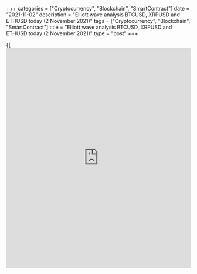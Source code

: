 +++
categories = ["Cryptocurrency", "Blockchain", "SmartContract"]
date = "2021-11-02"
description = "Elliott wave analysis BTCUSD, XRPUSD and ETHUSD today (2 November 2021)"
tags = ["Cryptocurrency", "Blockchain", "SmartContract"]
title = "Elliott wave analysis BTCUSD, XRPUSD and ETHUSD today (2 November 2021)"
type = "post"
+++

{{<iframe id="large-banner" src="https://www.bounty.group/#slide=15.0" width="100%" height="600" scrolling="no" style="border: 0px solid rgb(216, 221, 230); border-radius: 3px;">}}

2021-11-02

2021-11-02

Short-term forecast for BTCUSD, XRPUSD and ETHUSD 02.11.2021Roman Onegin

I welcome my readers!

I have prepared a short-term cryptocurrency forecast based on Elliott
wave analysis of Bitcoin, Ripple, and Ethereum. I offer entry signals to
trade each cryptocurrency.

Small impulse waves should be developing for all cryptocurrencies
covered in the article.

The article covers the following subjects:

##  **Elliott wave Bitcoin analysis**

The BTCUSD market is forming the final part of corrective wave [B]
composed of three sub-waves, two of which have been completed, and you
cannot see them in the chart. There is developing the final upward wave
(C) as a bullish impulse 1-2-3-4-5. Correction 4 is currently forming as
a triple zigzag [W]-[X]-[Y]-[X]-[Z], which should soon be concluded by
sub-wave [Z]. The Bitcoin price should be declining in the impulse wave
(C) of a smaller degree to a level of 57240.00, where wave [Z] will be
76.4% of wave [Y].

### Trading plan for [BTCUSD][1] today:

Sell 61531.00, TP 57240.00

* * *

##  **Elliott wave Ripple analysis**

The XRPUSD market is forming the linking wave X as a triple zigzag. The
first four sub-waves of this large corrective trend have finished. The
final motive wave [Z] is still developing as a zigzag (A)-(B)-(C).
Impulse (A) and correction (B) have been completed, and the final
impulse wave (С) has just started developing. The Ripple price should be
rising in impulse (C) to a level of 1.157, as outlined in the chart.

### Trading plan for [XRPUSD][2] **** today:

Buy 1.095, TP 1.157

* * *

##  **Elliott wave Ethereum analysis**

Like the BTCUSD, the ETHUSD market is forming corrective wave B, with
the final leg, impulse [C], unfolding inside. Impulse [C] is composed of
five sub-waves (1)-(2)-(3)-(4)-(5). Correction (4) is currently
unfolding, likely, as an expanding triangle A-B-C-D-E. The Ethereum
price should be declining in the [C] impulse of a smaller degree to a
level of 3882.00, which is the support level where sub-wave C finished.

### Trading plan for [ETHUSD][3] **** today:

Sell 4358.70, TP 3882.00

* * *

P.S. Did you like my article? Share it in social networks: it will be
the best “thank you" :)

Ask me questions and comment below. I’ll be glad to answer your
questions and give necessary explanations.

 **Useful links:**

  * I recommend trying to trade with a reliable broker [here][4]. The system allows you to trade by yourself or copy successful traders from all across the globe.
  * Use my promo-code BLOG for getting deposit bonus 50% on LiteForex platform. Just enter this code in the appropriate field while [depositing][5] your trading account.
  * Telegram chat for traders: <t.me/liteforexengchat>. We are sharing the signals and trading experience
  * Telegram channel with high-quality analytics, Forex reviews, training articles, and other useful things for traders <t.me/liteforex>

## Price chart of BTCUSD in real time mode

The content of this article reflects the author’s opinion and does not
necessarily reflect the official position of LiteForex. The material
published on this page is provided for informational purposes only and
should not be considered as the provision of investment advice for the
purposes of Directive 2004/39/EC.

Rate this article:

{{value}}

( {{count}} {{title}} )

   1. my.liteforex.com/trading/chart?symbol=BTCUSD
   2. my.liteforex.com/trading/chart?symbol=XRPUSD
   3. my.liteforex.com/trading/chart?symbol=ETHUSD
   4. my.liteforex.com/?category=analysts-opinions&slug=short-term-forecast-for-[BTC](https://www.playgroundfx.com/blog/who-is-the-creator-of-bitcoin/)usd-xrpusd-and-ethusd-02112021&openPopup=%2Fregistration%2Fpopup&utm_source=blog&utm_medium=article&utm_campaign=bonus
   5. my.liteforex.com/deposit/?category=analysts-opinions&slug=short-term-forecast-for-[BTC](https://www.playgroundfx.com/blog/who-is-the-creator-of-bitcoin/)usd-xrpusd-and-ethusd-02112021&promo_code=BLOG&utm_source=blog&utm_medium=article&utm_campaign=bonus
